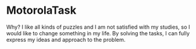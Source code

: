 # MotorolaTask 
Why? I like all kinds of puzzles and I am not satisfied with my studies, so I would like to change something in my life. By solving the tasks, I can fully express my ideas and approach to the problem.
